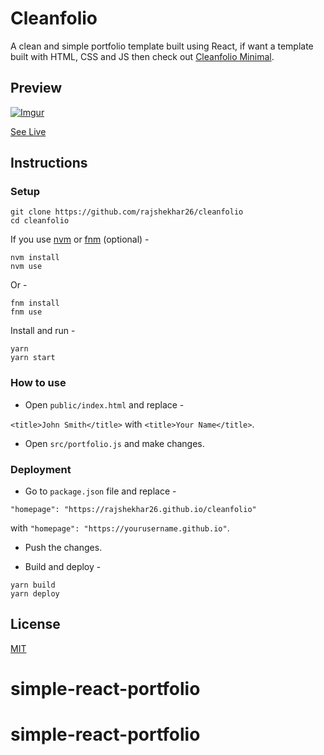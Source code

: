 # Cleanfolio

A clean and simple portfolio template built using React, if want a template built with HTML, CSS and JS then check out [Cleanfolio Minimal](https://github.com/rajshekhar26/cleanfolio-minimal).

## Preview

[![Imgur](https://imgur.com/FwDMNEM.gif)](https://rajshekhar26.github.io/cleanfolio)

[See Live](https://rajshekhar26.github.io/cleanfolio)

## Instructions

### Setup

```shell
git clone https://github.com/rajshekhar26/cleanfolio
cd cleanfolio
```

If you use [nvm](https://github.com/nvm-sh/nvm) or [fnm](https://github.com/Schniz/fnm) (optional) -

```shell
nvm install
nvm use
```

Or -

```shell
fnm install
fnm use
```

Install and run -

```shell
yarn
yarn start
```

### How to use

- Open `public/index.html` and replace -

`<title>John Smith</title>` with `<title>Your Name</title>`.

- Open `src/portfolio.js` and make changes.

### Deployment

- Go to `package.json` file and replace -

`"homepage": "https://rajshekhar26.github.io/cleanfolio"`

with `"homepage": "https://yourusername.github.io"`.

- Push the changes.

- Build and deploy -

```shell
yarn build
yarn deploy
```

## License

[MIT](https://choosealicense.com/licenses/mit/)
# simple-react-portfolio
# simple-react-portfolio

